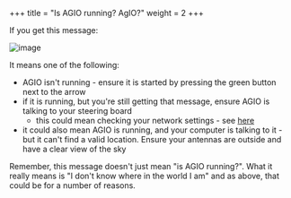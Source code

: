 +++
title = "Is AGIO running? AgIO?"
weight = 2
+++

If you get this message:

![image](../img/agio-not-running.png)

It means one of the following:
* AGIO isn't running - ensure it is started by pressing the green button next to the arrow
* if it is running, but you're still getting that message, ensure AGIO is talking to your steering board
  * this could mean checking your network settings - see [here](https://github.com/farmerbriantee/AgOpenGPS/wiki/05.-Ethernet-Setup)
* it could also mean AGIO is running, and your computer is talking to it - but it can't find a valid location. Ensure your antennas are outside and have a clear view of the sky

Remember, this message doesn't just mean "is AGIO running?". What it really means is "I don't know where in the world I am" and as above, that could be for a number of reasons.
